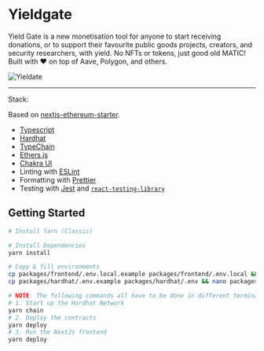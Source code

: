 # Yieldgate

Yield Gate is a new monetisation tool for anyone to start receiving donations, or to support their favourite public goods projects, creators, and security researchers, with yield. No NFTs or tokens, just good old MATIC! Built with ❤️ on top of Aave, Polygon, and others.

![Yieldate](https://i.imgur.com/j316O86.png "Yieldgate")

---

Stack:

Based on [nextjs-ethereum-starter](https://github.com/ChangoMan/nextjs-ethereum-starter).
- [Typescript](https://www.typescriptlang.org/)
- [Hardhat](https://hardhat.org/)
- [TypeChain](https://github.com/ethereum-ts/TypeChain)
- [Ethers.js](https://docs.ethers.io/v5/)
- [Chakra UI](https://chakra-ui.com/)
- Linting with [ESLint](https://eslint.org/)
- Formatting with [Prettier](https://prettier.io/)
- Testing with [Jest](https://jestjs.io/) and [`react-testing-library`](https://testing-library.com/docs/react-testing-library/intro)


## Getting Started

```bash
# Install Yarn (Classic)

# Install Dependencies
yarn install

# Copy & fill environments
cp packages/frontend/.env.local.example packages/frontend/.env.local && nano packages/frontend/.env.local
cp packages/hardhat/.env.example packages/hardhat/.env && nano packages/hardhat/.env

# NOTE: The following commands all have to be done in different terminals (in parallel)
# 1. Start up the Hardhat Network
yarn chain
# 2. Deploy the contracts
yarn deploy
# 3. Run the NextJs frontend
yarn deploy
```

